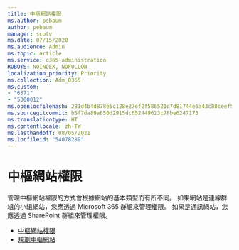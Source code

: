 ```yaml
---
title: 中樞網站權限
ms.author: pebaum
author: pebaum
manager: scotv
ms.date: 07/15/2020
ms.audience: Admin
ms.topic: article
ms.service: o365-administration
ROBOTS: NOINDEX, NOFOLLOW
localization_priority: Priority
ms.collection: Adm_O365
ms.custom:
- "6871"
- "5300012"
ms.openlocfilehash: 281d4b4d878e5c128e27ef2f586521d7d81744e5a43c88ceef52c6aceeabf0a0
ms.sourcegitcommit: b5f7da89a650d2915dc652449623c78be6247175
ms.translationtype: HT
ms.contentlocale: zh-TW
ms.lasthandoff: 08/05/2021
ms.locfileid: "54078289"
---
```

# <a name="hub-site-permissions"></a>中樞網站權限

管理中樞網站權限的方式會根據網站的基本類型而有所不同。 如果網站是連線群組的小組網站，您應透過 Microsoft 365 群組來管理權限。 如果是通訊網站，您應透過 SharePoint 群組來管理權限。

- [中樞網站權限](https://docs.microsoft.com/sharepoint/modern-experience-sharing-permissions#hub-site-permissions)  
- [規劃中樞網站](https://docs.microsoft.com/sharepoint/planning-hub-sites)
